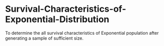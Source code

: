 # Survival-Characteristics-of-Exponential-Distribution
 To determine the all survival characteristics of Exponential  population after generating a sample of sufficient size.
